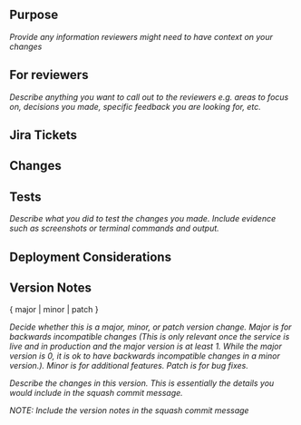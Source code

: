 ## Purpose

_Provide any information reviewers might need to have context on your changes_

## For reviewers
_Describe anything you want to call out to the reviewers e.g. areas to focus on, decisions you made, specific feedback you are looking for, etc._

## Jira Tickets

## Changes

## Tests
_Describe what you did to test the changes you made. Include evidence such as screenshots or terminal commands and output._

## Deployment Considerations

## Version Notes ##
{ major | minor | patch }

_Decide whether this is a major, minor, or patch version change. Major is for backwards incompatible changes (This is only relevant once the service is live and in production and the major version is at least 1. While the major version is 0, it is ok to have backwards incompatible changes in a minor version.). Minor is for additional features. Patch is for bug fixes._

_Describe the changes in this version. This is essentially the details you would include in the squash commit message._

_NOTE: Include the version notes in the squash commit message_
